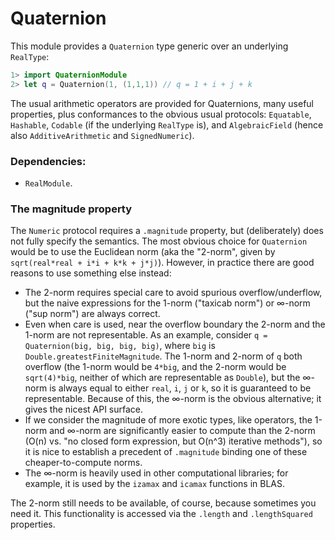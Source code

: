 # Quaternion

This module provides a `Quaternion` type generic over an underlying `RealType`:
```swift
1> import QuaternionModule
2> let q = Quaternion(1, (1,1,1)) // q = 1 + i + j + k
```

The usual arithmetic operators are provided for Quaternions, many useful properties, plus conformances to the
obvious usual protocols: `Equatable`, `Hashable`, `Codable` (if the underlying `RealType` is), and `AlgebraicField`
(hence also `AdditiveArithmetic` and `SignedNumeric`).

### Dependencies:
- `RealModule`.

### The magnitude property
The `Numeric` protocol requires a `.magnitude` property, but (deliberately) does not fully specify the semantics.
The most obvious choice for `Quaternion` would be to use the Euclidean norm (aka the "2-norm", given by `sqrt(real*real + i*i + k*k + j*j)`).
However, in practice there are good reasons to use something else instead:

- The 2-norm requires special care to avoid spurious overflow/underflow, but the naive expressions for the 1-norm ("taxicab norm") or ∞-norm ("sup norm") are always correct.
- Even when care is used, near the overflow boundary the 2-norm and the 1-norm are not representable.
  As an example, consider `q = Quaternion(big, big, big, big)`, where `big` is `Double.greatestFiniteMagnitude`. The 1-norm and 2-norm of `q` both overflow (the 1-norm would be `4*big`, and the 2-norm would be `sqrt(4)*big`, neither of which are representable as `Double`), but the ∞-norm is always equal to either `real`, `i`, `j` or `k`, so it is guaranteed to be representable.
Because of this, the ∞-norm is the obvious alternative; it gives the nicest API surface.
- If we consider the magnitude of more exotic types, like operators, the 1-norm and ∞-norm are significantly easier to compute than the 2-norm (O(n) vs. "no closed form expression, but O(n^3) iterative methods"), so it is nice to establish a precedent of `.magnitude` binding one of these cheaper-to-compute norms.
- The ∞-norm is heavily used in other computational libraries; for example, it is used by the `izamax` and `icamax` functions in BLAS.

The 2-norm still needs to be available, of course, because sometimes you need it.
This functionality is accessed via the `.length` and `.lengthSquared` properties.

